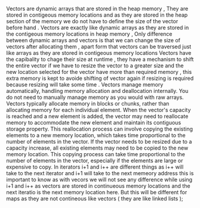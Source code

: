 Vectors are dynamic arrays that are stored in the heap memory , They are stored in contigeous memory locations and as they are stored in the heap section of the memory we do not have to define the size of the vector before hand . 
Vectors are exactly like dynamic arrays as they are stored in the contigeous memory locations in heap memory , Only difference between dynamic arrays and vectors is that we can change the size of vectors after allocating them , apart form that vectors can be traversed just like arrays as they are stored in contigeous memory locations
Vectors have the capibality to chage their size at runtime , they have a mechanism to shift the entire vector if we have to resize the vector to a greater size and the new location selected for the vector have more than required memory , this extra memory is kept to avoide shifting of vector again if resizing is required because resizing will take some time .
Vectors manage memory automatically, handling memory allocation and deallocation internally. You do not need to manually manage memory as you would with raw arrays.
Vectors typically allocate memory in blocks or chunks, rather than allocating memory for each individual element. When the vector's capacity is reached and a new element is added, the vector may need to reallocate memory to accommodate the new element and maintain its contiguous storage property. This reallocation process can involve copying the existing elements to a new memory location, which takes time proportional to the number of elements in the vector.
If the vector needs to be resized due to a capacity increase, all existing elements may need to be copied to the new memory location. This copying process can take time proportional to the number of elements in the vector, especially if the elements are large or expensive to copy.
In iterators i+1 and i++ are different things as i++ will take to the next iterator and i+1 will take to the next memeory address this is important to know as with vecors we will not see any difference while using i+1 and i++ as vectors are stored in continueous memory locations and the next iteratio is the next memory location here. But this will be different for maps as they are not contineous like vectors ( they are like linked lists );